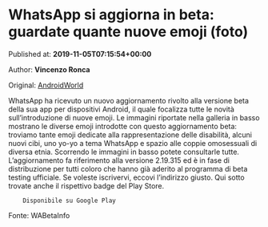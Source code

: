 
# WhatsApp si aggiorna in beta: guardate quante nuove emoji (foto)

Published at: **2019-11-05T07:15:54+00:00**

Author: **Vincenzo Ronca**

Original: [AndroidWorld](https://www.androidworld.it/2019/11/05/whatsapp-si-aggiorna-beta-guardate-quante-nuove-emoji-foto-678268/)

WhatsApp ha ricevuto un nuovo aggiornamento rivolto alla versione beta della sua app per dispositivi Android, il quale focalizza tutte le novità sull’introduzione di nuove emoji.
Le immagini riportate nella galleria in basso mostrano le diverse emoji introdotte con questo aggiornamento beta: troviamo tante emoji dedicate alla rappresentazione delle disabilità, alcuni nuovi cibi, uno yo-yo a tema WhatsApp e spazio alle coppie omosessuali di diversa etnia. Scorrendo le immagini in basso potete consultarle tutte.
L’aggiornamento fa riferimento alla versione 2.19.315 ed è in fase di distribuzione per tutti coloro che hanno già aderito al programma di beta testing ufficiale. Se voleste iscrivervi, eccovi l’indirizzo giusto. Qui sotto trovate anche il rispettivo badge del Play Store.

        Disponibile su Google Play
      
Fonte: WABetaInfo
